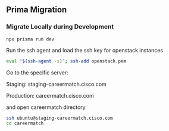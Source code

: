 ## Prima Migration
### Migrate Locally during Development
```npx prisma run dev```

Run the ssh agent and load the ssh key for openstack instances

```bash
eval "$(ssh-agent -s)"; ssh-add openstack.pem
```

Go to the specific server:

Staging:  staging-careermatch.cisco.com

Production: careermatch.cisco.com

and open careermatch directory

```bash
ssh ubuntu@staging-careermatch.cisco.com
cd careermatch
```